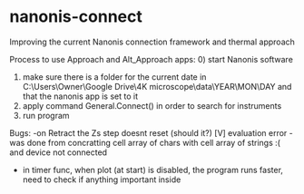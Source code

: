 # nanonis-connect
Improving the current Nanonis connection framework and thermal approach

Process to use Approach and Alt_Approach apps:
0) start Nanonis software
1) make sure there is a folder for the current date in C:\Users\Owner\Google Drive\4K microscope\data\YEAR\MON\DAY
and that the nanonis app is set to it
2) apply command General.Connect() in order to search for instruments 
3) run program

Bugs:
-on Retract the Zs step doesnt reset (should it?)
[V] evaluation error - was done from concratting cell array of chars with cell array of strings :( and device not connected

- in timer func, when plot (at start) is disabled, the program runs faster, need to check if anything important inside 